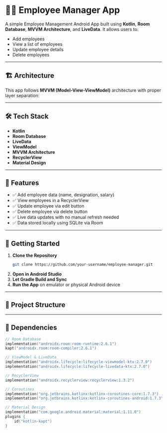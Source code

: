 # 👨‍💼 Employee Manager App

A simple Employee Management Android App built using **Kotlin**, **Room Database**, **MVVM Architecture**, and **LiveData**. It allows users to:

- Add employees
- View a list of employees
- Update employee details
- Delete employees

---

## 🏗 Architecture

This app follows **MVVM (Model-View-ViewModel)** architecture with proper layer separation:


---

## 🛠 Tech Stack

- **Kotlin**
- **Room Database**
- **LiveData**
- **ViewModel**
- **MVVM Architecture**
- **RecyclerView**
- **Material Design**

---

## 📸 Features

- ✅ Add employee data (name, designation, salary)
- ✅ View employees in a RecyclerView
- ✅ Update employee via edit button
- ✅ Delete employee via delete button
- ✅ Live data updates with no manual refresh needed
- ✅ Data stored locally using SQLite via Room

---

## 🚀 Getting Started

1. **Clone the Repository**
    ```bash
    git clone https://github.com/your-username/employee-manager.git
    ```
2. **Open in Android Studio**
3. **Let Gradle Build and Sync**
4. **Run the App** on emulator or physical Android device

---

## 📁 Project Structure


---

## 🔧 Dependencies

```kotlin
// Room Database
implementation("androidx.room:room-runtime:2.6.1")
kapt("androidx.room:room-compiler:2.6.1")

// ViewModel & LiveData
implementation("androidx.lifecycle:lifecycle-viewmodel-ktx:2.7.0")
implementation("androidx.lifecycle:lifecycle-livedata-ktx:2.7.0")

// RecyclerView
implementation("androidx.recyclerview:recyclerview:1.3.2")

// Coroutines
implementation("org.jetbrains.kotlinx:kotlinx-coroutines-core:1.7.3")
implementation("org.jetbrains.kotlinx:kotlinx-coroutines-android:1.7.3")

// Material Design
implementation("com.google.android.material:material:1.11.0")
plugins {
    id("kotlin-kapt")
}
